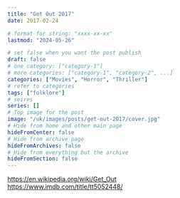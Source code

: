 ```yaml
---
title: "Get Out 2017"
date: 2017-02-24

# format for string: "xxxx-xx-xx"
lastmod: "2024-05-26"

# set false when you want the post publish
draft: false
# one category: ["category-1"]
# more categories: ["category-1", "category-2", ...]
categories: ["Movies", "Horror", "Thriller"]
# refer to categories
tags: ["folklore"]
# seires
series: []
# Top image for the post
image: "/uk/images/posts/get-out-2017/cover.jpg"
# Hide from home and other main page
hideFromCenter: false
# Hide from archive page
hideFromArchives: false
# Hide from everything but the archive
hideFromSection: false
---
```

https://en.wikipedia.org/wiki/Get_Out
https://www.imdb.com/title/tt5052448/
<!--more-->